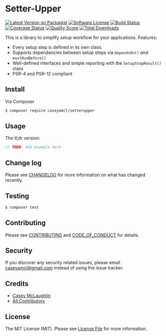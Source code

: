 # Setter-Upper

[![Latest Version on Packagist][ico-version]][link-packagist]
[![Software License][ico-license]](LICENSE.md)
[![Build Status][ico-travis]][link-travis]
[![Coverage Status][ico-scrutinizer]][link-scrutinizer]
[![Quality Score][ico-code-quality]][link-code-quality]
[![Total Downloads][ico-downloads]][link-downloads]

This is a library to simplify setup workflow for your applications.  Features:

* Every setup step is defined in its own class.
* Supports dependencies between setup steps via `dependsOn()` *and* `mustRunBefore()`
* Well-defined interfaces and simple reporting with the `SetupStepResult()` class
* PSR-4 and PSR-12 compliant

## Install

Via Composer

``` bash
$ composer require caseyamcl/setterupper
```

## Usage

The tl;dr version:

``` php
// TODO: Add example here
```

## Change log

Please see [CHANGELOG](CHANGELOG.md) for more information on what has changed recently.

## Testing

``` bash
$ composer test
```

## Contributing

Please see [CONTRIBUTING](CONTRIBUTING.md) and [CODE_OF_CONDUCT](CODE_OF_CONDUCT.md) for details.

## Security

If you discover any security related issues, please email caseyamcl@gmail.com instead of using the issue tracker.

## Credits

- [Casey McLaughlin][link-author]
- [All Contributors][link-contributors]

## License

The MIT License (MIT). Please see [License File](LICENSE.md) for more information.

[ico-version]: https://img.shields.io/packagist/v/caseyamcl/setterupper.svg?style=flat-square
[ico-license]: https://img.shields.io/badge/license-MIT-brightgreen.svg?style=flat-square
[ico-travis]: https://img.shields.io/travis/caseyamcl/setterupper/master.svg?style=flat-square
[ico-scrutinizer]: https://img.shields.io/scrutinizer/coverage/g/caseyamcl/setterupper.svg?style=flat-square
[ico-code-quality]: https://img.shields.io/scrutinizer/g/caseyamcl/setterupper.svg?style=flat-square
[ico-downloads]: https://img.shields.io/packagist/dt/caseyamcl/setterupper.svg?style=flat-square

[link-packagist]: https://packagist.org/packages/caseyamcl/setterupper
[link-travis]: https://travis-ci.org/caseyamcl/setterupper
[link-scrutinizer]: https://scrutinizer-ci.com/g/caseyamcl/setterupper/code-structure
[link-code-quality]: https://scrutinizer-ci.com/g/caseyamcl/setterupper
[link-downloads]: https://packagist.org/packages/caseyamcl/setterupper
[link-author]: https://github.com/caseyamcl
[link-contributors]: ../../contributors
<!-- @IGNORE PREVIOUS: link -->
